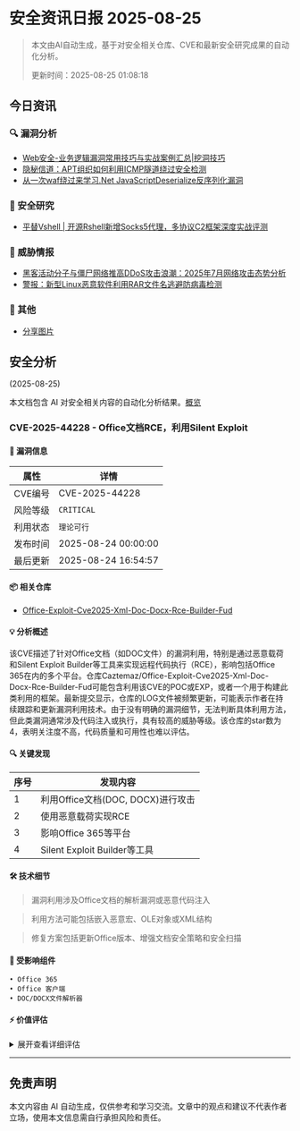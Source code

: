 
# 安全资讯日报 2025-08-25

> 本文由AI自动生成，基于对安全相关仓库、CVE和最新安全研究成果的自动化分析。
> 
> 更新时间：2025-08-25 01:08:18

<!-- more -->

## 今日资讯

### 🔍 漏洞分析

* [Web安全-业务逻辑漏洞常用技巧与实战案例汇总|挖洞技巧](https://mp.weixin.qq.com/s?__biz=Mzg3ODE2MjkxMQ==&mid=2247494052&idx=1&sn=991eb02879ed0684aa1f2fcbbfdb9b1e)
* [隐秘信道：APT组织如何利用ICMP隧道绕过安全检测](https://mp.weixin.qq.com/s?__biz=Mzg3NTUzOTg3NA==&mid=2247516203&idx=1&sn=c43239a2a85ce153beb9c377b48c6d3c)
* [从一次waf绕过来学习.Net JavaScriptDeserialize反序列化漏洞](https://mp.weixin.qq.com/s?__biz=Mzg2NTk4MTE1MQ==&mid=2247487789&idx=1&sn=7f1b94513ef2cb92bbafa4ffc69b9c73)

### 🔬 安全研究

* [平替Vshell | 开源Rshell新增Socks5代理，多协议C2框架深度实战评测](https://mp.weixin.qq.com/s?__biz=MzkwNjczOTQwOA==&mid=2247495718&idx=1&sn=27b27ec244dd52dc56baa495d1a1e3d1)

### 🎯 威胁情报

* [黑客活动分子与僵尸网络推高DDoS攻击浪潮：2025年7月网络攻击态势分析](https://mp.weixin.qq.com/s?__biz=MzU2NDY2OTU4Nw==&mid=2247523123&idx=1&sn=b2b51f3504625eea0f2a127633a49e4f)
* [警报：新型Linux恶意软件利用RAR文件名逃避防病毒检测](https://mp.weixin.qq.com/s?__biz=Mzg4NTg5MDQ0OA==&mid=2247488497&idx=1&sn=562419db1720c1b67c2180917f2fc5cc)

### 📌 其他

* [分享图片](https://mp.weixin.qq.com/s?__biz=MzI3Njc1MjcxMg==&mid=2247496166&idx=1&sn=b2b9cdf5fc8982dc7307b5cab1bcf142)

## 安全分析
(2025-08-25)

本文档包含 AI 对安全相关内容的自动化分析结果。[概览](https://blog.897010.xyz/c/today)


### CVE-2025-44228 - Office文档RCE，利用Silent Exploit

#### 📌 漏洞信息

| 属性 | 详情 |
|------|------|
| CVE编号 | CVE-2025-44228 |
| 风险等级 | `CRITICAL` |
| 利用状态 | `理论可行` |
| 发布时间 | 2025-08-24 00:00:00 |
| 最后更新 | 2025-08-24 16:54:57 |

#### 📦 相关仓库

- [Office-Exploit-Cve2025-Xml-Doc-Docx-Rce-Builder-Fud](https://github.com/Caztemaz/Office-Exploit-Cve2025-Xml-Doc-Docx-Rce-Builder-Fud)

#### 💡 分析概述

该CVE描述了针对Office文档（如DOC文件）的漏洞利用，特别是通过恶意载荷和Silent Exploit Builder等工具来实现远程代码执行（RCE），影响包括Office 365在内的多个平台。仓库Caztemaz/Office-Exploit-Cve2025-Xml-Doc-Docx-Rce-Builder-Fud可能包含利用该CVE的POC或EXP，或者一个用于构建此类利用的框架。最新提交显示，仓库的LOG文件被频繁更新，可能表示作者在持续跟踪和更新漏洞利用技术。由于没有明确的漏洞细节，无法判断具体利用方法，但此类漏洞通常涉及代码注入或执行，具有较高的威胁等级。该仓库的star数为4，表明关注度不高，代码质量和可用性也难以评估。

#### 🔍 关键发现

| 序号 | 发现内容 |
|------|----------|
| 1 | 利用Office文档(DOC, DOCX)进行攻击 |
| 2 | 使用恶意载荷实现RCE |
| 3 | 影响Office 365等平台 |
| 4 | Silent Exploit Builder等工具 |

#### 🛠️ 技术细节

> 漏洞利用涉及Office文档的解析漏洞或恶意代码注入

> 利用方法可能包括嵌入恶意宏、OLE对象或XML结构

> 修复方案包括更新Office版本、增强文档安全策略和安全扫描


#### 🎯 受影响组件

```
• Office 365
• Office 客户端
• DOC/DOCX文件解析器
```

#### ⚡ 价值评估

<details>
<summary>展开查看详细评估</summary>

该CVE描述了RCE漏洞，且涉及Office文档，影响广泛，虽然没有给出具体细节，但漏洞利用的可能性高，且危害严重。另外，相关仓库的存在，表明存在POC或者利用框架的可能性，因此具有一定的价值。
</details>

---


## 免责声明
本文内容由 AI 自动生成，仅供参考和学习交流。文章中的观点和建议不代表作者立场，使用本文信息需自行承担风险和责任。
